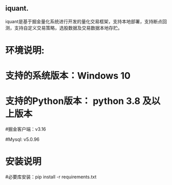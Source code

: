 ## iquant.

iquant是基于掘金量化系统进行开发的量化交易框架，支持本地部署，支持断点回测，支持自定义交易策略，选股数据及交易数据本地存贮。

# 环境说明:

# 支持的系统版本：Windows 10

# 支持的Python版本： python 3.8 及以上版本

#掘金客户端：v3.16	

#Mysql: v5.0.96

# 安装说明

#必要库安装：pip install -r requirements.txt


